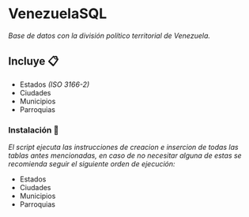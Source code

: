 # VenezuelaSQL

_Base de datos con la división político territorial de Venezuela._

## Incluye 📋

- Estados *(ISO 3166-2)*
- Ciudades
- Municipios
- Parroquias

### Instalación 🔧

_El script ejecuta las instrucciones de creacion e insercion de todas las tablas antes mencionadas, en caso de no necesitar alguna de estas se recomienda seguir el siguiente orden de ejecución:_

* Estados
* Ciudades
* Municipios
* Parroquias
